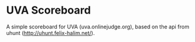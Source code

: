 UVA Scoreboard
==========
A simple scoreboard for UVA (uva.onlinejudge.org), based on the api from uhunt (http://uhunt.felix-halim.net/).

